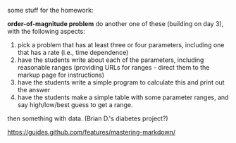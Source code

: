 some stuff for the homework:

**order-of-magnitude problem** do another one of these (building on day 3), with the following aspects:
1) pick a problem that has at least three or four parameters, including one that has a rate (i.e., time dependence)
2) have the students write about each of the parameters, including reasonable ranges (providing URLs for ranges - direct them to the markup page for instructions)
3) have the students write a simple program to calculate this and print out the answer
4) have the students make a simple table with some parameter ranges, and say high/low/best guess to get a range.

then something with data.  (Brian D.'s diabetes project?)



https://guides.github.com/features/mastering-markdown/

